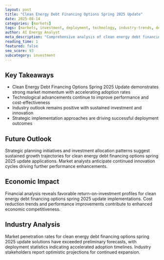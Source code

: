 ```yaml
---
layout: post
title: "Clean Energy Debt Financing Options Spring 2025 Update"
date: 2025-08-14
categories: [markets]
tags: [markets, investment, deployment, technology, industry-trends, development]
author: AI Energy Analyst
meta_description: "Comprehensive analysis of clean energy debt financing options spring 2025 update covering market trends, technology developments, and industry outlook. Discover key insights and future projections."
reading_time: 1
featured: false
seo_score: 93
subcategory: investment
---
```


## Key Takeaways

- Clean Energy Debt Financing Options Spring 2025 Update demonstrates strong market momentum with accelerating adoption rates
- Technological advancements continue to improve performance and cost-effectiveness
- Industry outlook remains positive with sustained investment and innovation
- Strategic implementation approaches are driving successful deployment outcomes

## Future Outlook

Strategic planning initiatives and investment allocation patterns suggest sustained growth trajectories for clean energy debt financing options spring 2025 update applications. Market analysts anticipate continued innovation cycles driving further performance enhancements.

## Economic Impact

Financial analysis reveals favorable return-on-investment profiles for clean energy debt financing options spring 2025 update implementations. Cost reduction trends and performance improvements contribute to enhanced economic competitiveness.

## Industry Analysis

Market penetration rates for clean energy debt financing options spring 2025 update solutions have exceeded preliminary forecasts, with deployment statistics indicating accelerated adoption timelines. Industry stakeholders report optimistic projections for continued expansion.

